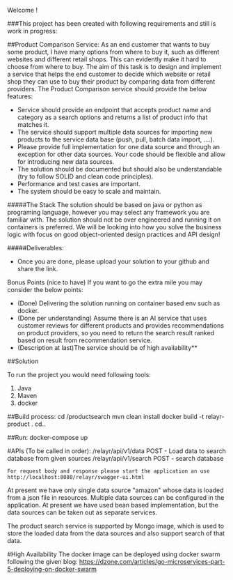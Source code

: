 Welcome !

###This project has been created with following requirements and still is work in progress:

##Product Comparison Service:
As an end customer that wants to buy some product, I have many options from where to buy it, such as different websites and
different retail shops. This can evidently make it hard to choose from where to buy.
The aim of this task is to design and implement a service that helps the end customer to decide which website or retail shop
they can use to buy their product by comparing data from different providers.
The Product Comparison service should provide the below features:
- Service should provide an endpoint that accepts product name and category as a search options and returns a list of
product info that matches it.
- The service should support multiple data sources for importing new products to the service data base (push, pull, batch
data import, ....).
- Please provide full implementation for one data source and through an exception for other data sources. Your code
should be flexible and allow for introducing new data sources.
- The solution should be documented but should also be understandable (try to follow SOLID and clean code principles).
- Performance and test cases are important.
- The system should be easy to scale and maintain.

#####The Stack
The solution should be based on java or python as programing language, however you may select any framework you are
familiar with. The solution should not be over engineered and running it on containers is preferred. We will be looking into how
you solve the business logic with focus on good object-oriented design practices and API design!

#####Deliverables:
- Once you are done, please upload your solution to your github and share the link.

Bonus Points (nice to have)
If you want to go the extra mile you may consider the below points:
- (Done) Delivering the solution running on container based env such as docker.
- (Done per understanding) Assume there is an AI service that uses customer reviews for different products and provides recommendations on
product providers, so you need to return the search result ranked based on result from recommendation service.
- (Description at last)The service should be of high availability**

##Solution

To run the project you would need following tools:
1. Java
2. Maven
3. docker

##Build process:
    cd /productsearch
    mvn clean install
    docker build -t relayr-product .
    cd..

##Run:
    docker-compose up

#APIs (To be called in order):
    /relayr/api/v1/data POST - Load data to search database from given sources
    /relayr/api/v1/search POST - search database

    For request body and response please start the application an use 
    http://localhost:8080/relayr/swagger-ui.html

At present we have only single data source "amazon" whose data is loaded from a json file in resources.
Multiple data sources can be configured in the application. At present we have used bean based implementation,
 but the data sources can be taken out as separate services.

The product search service is supported by Mongo image, which is used to store the loaded data from the data sources and
also support search of that data.

#High Availability
The docker image can be deployed using docker swarm following the given blog:
https://dzone.com/articles/go-microservices-part-5-deploying-on-docker-swarm